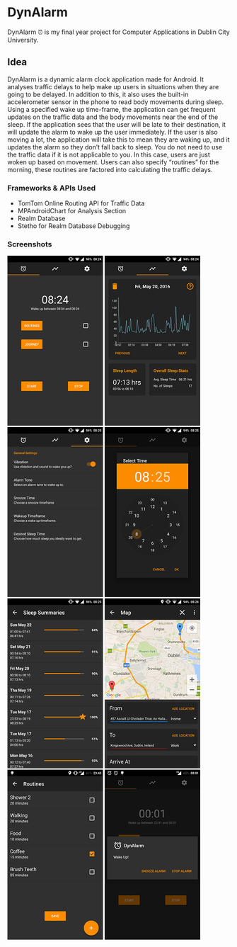 # DynAlarm 

DynAlarm :alarm_clock: is my final year project for Computer Applications in Dublin City University.

## Idea 

DynAlarm is a dynamic alarm clock application made for Android. It analyses traffic delays to help wake up users in situations when they are going to be delayed. In addition to this, it also uses the built-in accelerometer sensor in the phone to read body movements during sleep. Using a specified wake up time-frame, the application can get frequent updates on the traffic data and the body movements near the end of the sleep. If the application sees that the user will be late to their destination, it will update the alarm to wake up the user immediately. If the user is also moving a lot, the application will take this to mean they are waking up, and it updates the alarm so they don’t fall back to sleep. You do not need to use the traffic data if it is not applicable to you. In this case, users are just woken up based on movement. Users can also specify “routines” for the morning, these routines are factored into calculating the traffic delays. 

### Frameworks & APIs Used

- TomTom Online Routing API for Traffic Data
- MPAndroidChart for Analysis Section
- Realm Database
- Stetho for Realm Database Debugging 

### Screenshots 



![Alarm Screen](images/alarm_frag.png?raw=true "Alarm Screen")
![Analysis Screen](images/analysis.png?raw=true "Analysis Screen")
![Settings Screen](images/settings.png?raw=true "Settings Screen")
![Time Picker](images/time_picker.png?raw=true "Time Picker")
![Summaries](images/summaries.png?raw=true "Sleep Summaries")
![Journey Screen](images/maps.png?raw=true "Journey Screen")
![Routines Screen](images/routines.png?raw=true "Routines Screen")
![Wakeup Screen](images/alarm.png?raw=true "Wake up Screen")






